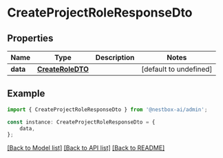 # CreateProjectRoleResponseDto


## Properties

Name | Type | Description | Notes
------------ | ------------- | ------------- | -------------
**data** | [**CreateRoleDTO**](CreateRoleDTO.md) |  | [default to undefined]

## Example

```typescript
import { CreateProjectRoleResponseDto } from '@nestbox-ai/admin';

const instance: CreateProjectRoleResponseDto = {
    data,
};
```

[[Back to Model list]](../README.md#documentation-for-models) [[Back to API list]](../README.md#documentation-for-api-endpoints) [[Back to README]](../README.md)
